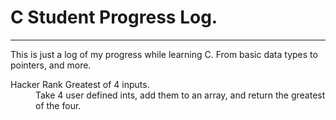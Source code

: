 # C Student Progress Log.
<hr/>
<p> 
This is just a log of my progress while learning C. From basic data types to pointers, and more.
</p>
<dl>
    <dt>Hacker Rank Greatest of 4 inputs.</dt>
    <dd>
       Take 4 user defined ints, add them to an array, and return the greatest of the four.
    </dd>
</dl>
